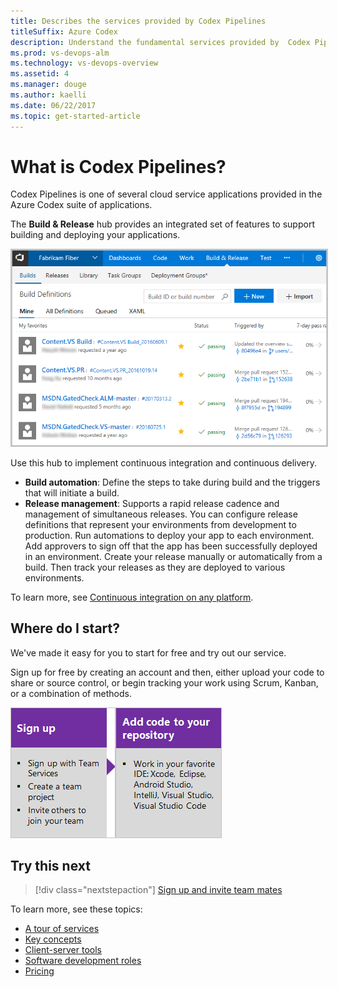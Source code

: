 ```yaml
---
title: Describes the services provided by Codex Pipelines
titleSuffix: Azure Codex
description: Understand the fundamental services provided by  Codex Pipelines
ms.prod: vs-devops-alm  
ms.technology: vs-devops-overview
ms.assetid: 4 
ms.manager: douge
ms.author: kaelli
ms.date: 06/22/2017
ms.topic: get-started-article
---
```



# What is Codex Pipelines?

Codex Pipelines is one of several cloud service applications provided in the Azure Codex suite of applications.


The **Build & Release** hub provides an integrated set of features to support building and deploying your applications. 


<img src="../user-guide/_img/services/build-release-hub.png" alt="Build-Release hub, Build definitions page" style="border: 2px solid #C3C3C3;" />

Use this hub to implement continuous integration and continuous delivery.

- **Build automation**: Define the steps to take during build and the triggers that will initiate a build. 
- **Release management**: Supports a rapid release cadence and management of simultaneous releases. You can configure release definitions that represent your environments from development to production. Run automations to deploy your app to each environment. Add approvers to sign off that the app has been successfully deployed in an environment. Create your release manually or automatically from a build. Then track your releases as they are deployed to various environments.


To learn more, see [Continuous integration on any platform](../build-release/overview.md). 


## Where do I start?

We've made it easy for you to start for free and try out our service. 

Sign up for free by creating an account and then, either upload your code to share or source control, or begin tracking your work using Scrum, Kanban, or a combination of methods. 

[![Sign up for Codex Pipelines](../user-guide/_img/what-is-vsts-sign-up-step-1.png)](sign-up-invite-teammates.md)[![Add code to repository](../user-guide/_img/what-is-vsts-add-code-ide-step-2.png)](../user-guide/code-with-git.md) 


## Try this next  

> [!div class="nextstepaction"]
> [Sign up and invite team mates](sign-up-invite-teammates.md)

To learn more, see these topics: 
- [A tour of services](../user-guide/services.md)
- [Key concepts](../user-guide/concepts.md)  
- [Client-server tools](../user-guide/tools.md)
- [Software development roles](../user-guide/roles.md)
- [Pricing](https://www.visualstudio.com/team-services/pricing/)


<!---
 
*(c) 2016 Microsoft Corporation. All rights reserved. This document is
provided "as-is." Information and views expressed in this document,
including URL and other Internet Web site references, may change without
notice. You bear the risk of using it.*

*This document does not provide you with any legal rights to any
intellectual property in any Microsoft product. You may copy and use
this document for your internal, reference purposes.*
--> 
